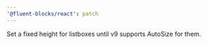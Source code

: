 ```yaml
---
'@fluent-blocks/react': patch
---
```


Set a fixed height for listboxes until v9 supports AutoSize for them.
